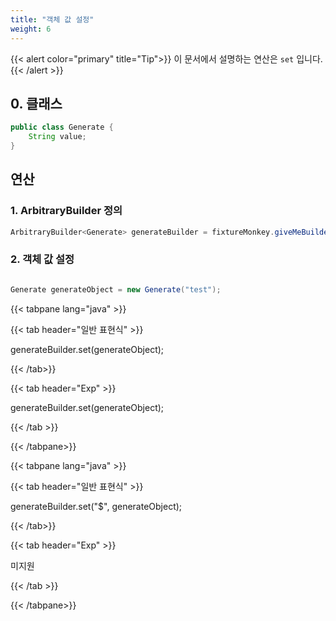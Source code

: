 ```yaml
---
title: "객체 값 설정"
weight: 6
---
```


{{< alert color="primary" title="Tip">}}
이 문서에서 설명하는 연산은 `set` 입니다.
{{< /alert >}}

## 0. 클래스

```java
public class Generate {
	String value;
}
```

## 연산
### 1. ArbitraryBuilder 정의

```java
ArbitraryBuilder<Generate> generateBuilder = fixtureMonkey.giveMeBuilder(Generate.class);
```

### 2. 객체 값 설정

```java

Generate generateObject = new Generate("test"); 

```



{{< tabpane lang="java" >}}

{{< tab header="일반 표현식" >}}


generateBuilder.set(generateObject);


{{< /tab>}}

{{< tab header="Exp" >}}


generateBuilder.set(generateObject);


{{< /tab >}}

{{< /tabpane>}}


{{< tabpane lang="java" >}}

{{< tab header="일반 표현식" >}}


generateBuilder.set("$", generateObject);


{{< /tab>}}

{{< tab header="Exp" >}}


미지원


{{< /tab >}}

{{< /tabpane>}}
